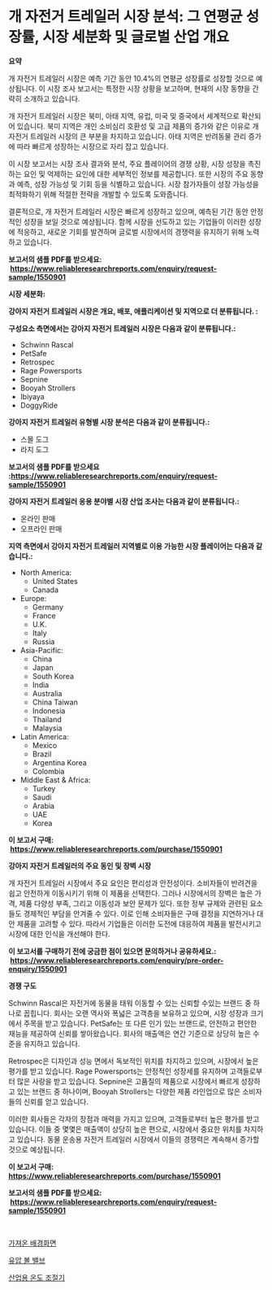 <p><h1>개 자전거 트레일러 시장 분석: 그 연평균 성장률, 시장 세분화 및 글로벌 산업 개요</h1></p><p><strong>요약</strong></p>
<p><p>개 자전거 트레일러 시장은 예측 기간 동안 10.4%의 연평균 성장률로 성장할 것으로 예상됩니다. 이 시장 조사 보고서는 특정한 시장 상황을 보고하며, 현재의 시장 동향을 간략히 소개하고 있습니다. </p><p>개 자전거 트레일러 시장은 북미, 아태 지역, 유럽, 미국 및 중국에서 세계적으로 확산되어 있습니다. 북미 지역은 개인 소비심리 호환성 및 고급 제품의 증가와 같은 이유로 개 자전거 트레일러 시장의 큰 부분을 차지하고 있습니다. 아태 지역은 반려동물 관리 증가에 따라 빠르게 성장하는 시장으로 자리 잡고 있습니다. </p><p>이 시장 보고서는 시장 조사 결과와 분석, 주요 플레이어의 경쟁 상황, 시장 성장을 촉진하는 요인 및 억제하는 요인에 대한 세부적인 정보를 제공합니다. 또한 시장의 주요 동향과 예측, 성장 가능성 및 기회 등을 식별하고 있습니다. 시장 참가자들이 성장 가능성을 최적화하기 위해 적절한 전략을 개발할 수 있도록 도와줍니다. </p><p>결론적으로, 개 자전거 트레일러 시장은 빠르게 성장하고 있으며, 예측된 기간 동안 안정적인 성장을 보일 것으로 예상됩니다. 함께 시장을 선도하고 있는 기업들이 이러한 성장에 적응하고, 새로운 기회를 발견하며 글로벌 시장에서의 경쟁력을 유지하기 위해 노력하고 있습니다.</p></p>
<p><strong>보고서의 샘플 PDF를 받으세요: &nbsp;<a href="https://www.reliableresearchreports.com/enquiry/request-sample/1550901">https://www.reliableresearchreports.com/enquiry/request-sample/1550901</a></strong></p>
<p><strong>시장 세분화:</strong></p>
<p><strong> 강아지 자전거 트레일러 시장은 개요, 배포, 애플리케이션 및 지역으로 더 분류됩니다. :</strong></p>
<p><strong>구성요소 측면에서는 강아지 자전거 트레일러 시장은 다음과 같이 분류됩니다.:</strong></p>
<p><ul><li>Schwinn Rascal</li><li>PetSafe</li><li>Retrospec</li><li>Rage Powersports</li><li>Sepnine</li><li>Booyah Strollers</li><li>Ibiyaya</li><li>DoggyRide</li></ul></p>
<p><strong> 강아지 자전거 트레일러 유형별 시장 분석은 다음과 같이 분류됩니다.:</strong></p>
<p><ul><li>스몰 도그</li><li>라지 도그</li></ul></p>
<p><strong>보고서의 샘플 PDF를 받으세요 :<a href="https://www.reliableresearchreports.com/enquiry/request-sample/1550901">https://www.reliableresearchreports.com/enquiry/request-sample/1550901</a></strong></p>
<p><strong> 강아지 자전거 트레일러 응용 분야별 시장 산업 조사는 다음과 같이 분류됩니다.:</strong></p>
<p><ul><li>온라인 판매</li><li>오프라인 판매</li></ul></p>
<p><strong>지역 측면에서 강아지 자전거 트레일러 지역별로 이용 가능한 시장 플레이어는 다음과 같습니다.:</strong></p>
<p><ul>
    <li>
        North America:
        <ul>
            <li>United States</li>
            <li>Canada</li>
        </ul>
    </li>
    <li>
        Europe:
        <ul>
            <li>Germany</li>
            <li>France</li>
            <li>U.K.</li>
            <li>Italy</li>
            <li>Russia</li>
        </ul>
    </li>
    <li>
        Asia-Pacific:
        <ul>
            <li>China</li>
            <li>Japan</li>
            <li>South Korea</li>
            <li>India</li>
            <li>Australia</li>
            <li>China Taiwan</li>
            <li>Indonesia</li>
            <li>Thailand</li>
            <li>Malaysia</li>
        </ul>
    </li>
    <li>
        Latin America:
        <ul>
            <li>Mexico</li>
            <li>Brazil</li>
            <li>Argentina Korea</li>
            <li>Colombia</li>
        </ul>
    </li>
    <li>
        Middle East & Africa:
        <ul>
            <li>Turkey</li>
            <li>Saudi</li>
            <li>Arabia</li>
            <li>UAE</li>
            <li>Korea</li>
        </ul>
    </li>
    </ul></p>
<p><strong>이 보고서 구매: &nbsp;<a href="https://www.reliableresearchreports.com/purchase/1550901">https://www.reliableresearchreports.com/purchase/1550901</a></strong></p>
<p><strong>강아지 자전거 트레일러의 주요 동인 및 장벽 시장</strong></p>
<p><p>개 자전거 트레일러 시장에서 주요 요인은 편리성과 안전성이다. 소비자들이 반려견을 쉽고 안전하게 이동시키기 위해 이 제품을 선택한다. 그러나 시장에서의 장벽은 높은 가격, 제품 다양성 부족, 그리고 이동성과 보안 문제가 있다. 또한 정부 규제와 관련된 요소들도 경제적인 부담을 안겨줄 수 있다. 이로 인해 소비자들은 구매 결정을 지연하거나 대안 제품을 고려할 수 있다. 따라서 기업들은 이러한 도전에 대응하여 제품을 발전시키고 시장에 대한 인식을 개선해야 한다.</p></p>
<p><strong>이 보고서를 구매하기 전에 궁금한 점이 있으면 문의하거나 공유하세요.: &nbsp;<a href="https://www.reliableresearchreports.com/enquiry/pre-order-enquiry/1550901">https://www.reliableresearchreports.com/enquiry/pre-order-enquiry/1550901</a></strong></p>
<p><strong>경쟁 구도</strong></p>
<p><p>Schwinn Rascal은 자전거에 동물을 태워 이동할 수 있는 신뢰할 수있는 브랜드 중 하나로 꼽힙니다. 회사는 오랜 역사와 폭넓은 고객층을 보유하고 있으며, 시장 성장과 크기에서 주목을 받고 있습니다. PetSafe는 또 다른 인기 있는 브랜드로, 안전하고 편안한 재능을 제공하여 신뢰를 쌓아왔습니다. 회사의 매출액은 연간 기준으로 상당히 높은 수준을 유지하고 있습니다.</p><p>Retrospec은 디자인과 성능 면에서 독보적인 위치를 차지하고 있으며, 시장에서 높은 평가를 받고 있습니다. Rage Powersports는 안정적인 성장세를 유지하며 고객들로부터 많은 사랑을 받고 있습니다. Sepnine은 고품질의 제품으로 시장에서 빠르게 성장하고 있는 브랜드 중 하나이며, Booyah Strollers는 다양한 제품 라인업으로 많은 소비자들의 신뢰를 얻고 있습니다.</p><p>이러한 회사들은 각자의 장점과 매력을 가지고 있으며, 고객들로부터 높은 평가를 받고 있습니다. 이들 중 몇몇은 매출액이 상당히 높은 편으로, 시장에서 중요한 위치를 차지하고 있습니다. 동물 운송용 자전거 트레일러 시장에서 이들의 경쟁력은 계속해서 증가할 것으로 예상됩니다.</p></p>
<p><strong>이 보고서 구매: &nbsp; <a href="https://www.reliableresearchreports.com/purchase/1550901">https://www.reliableresearchreports.com/purchase/1550901</a></strong></p>
<p><strong>보고서의 샘플 PDF를 받으세요: &nbsp;<a href="https://www.reliableresearchreports.com/enquiry/request-sample/1550901">https://www.reliableresearchreports.com/enquiry/request-sample/1550901</a></strong><strong></strong></p>
<p>&nbsp;</p>
<p><p><a href="https://github.com/idcefvhkdut6/Market-Research-Report-List-1/blob/main/14774006419.md">가져온 배경화면</a></p><p><a href="https://github.com/royErdmtyan906778/Market-Research-Report-List-1/blob/main/82321616418.md">유압 볼 밸브</a></p><p><a href="https://github.com/vsap75a286l/Market-Research-Report-List-1/blob/main/62776156420.md">산업용 온도 조절기</a></p></p>